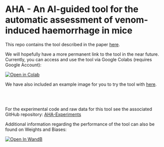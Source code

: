 # AHA - An AI-guided tool for the automatic assessment of venom-induced haemorrhage in mice

This repo contains the tool described in the paper [here](https://www.frontiersin.org/articles/10.3389/fitd.2022.1063640/full).


We will hopefully have a more permanent link to the tool in the near future. Currently, you can access and use the tool via Google Colabs (requires Google Account):

[![Open in Colab](https://colab.research.google.com/assets/colab-badge.svg)](https://githubtocolab.com/laprade117/AHA/blob/main/AHA.ipynb)

We have also included an example image for you to try the tool with [here](https://raw.githubusercontent.com/laprade117/AHA/main/example_image.png).

<br/><br/>

For the experimental code and raw data for this tool see the associated GitHub repository: [AHA-Experiments](https://github.com/laprade117/AHA-Experiments)

Additional information regarding the performance of the tool can also be found on Weights and Biases: 

[![Open In WandB](https://raw.githubusercontent.com/wandb/assets/main/wandb-github-badge-28.svg)](https://wandb.ai/willap/VenomAI-Haemorrhage-UNet/reports/U-Net-Haemorrhage-Detection-Results--VmlldzoyMDkzODUy)
